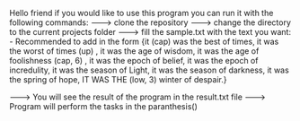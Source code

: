 Hello friend 
if you would like to use this program you can run it with the following commands: 
---> clone the repository
---> change the directory to the current projects folder
---> fill the sample.txt with the text you want: 
     - Recommended to add in the form 
     {it (cap) was the best of times, it was the worst of times (up) , it was the age of wisdom, it was the age of foolishness (cap, 6) , it was the epoch of belief, it was the epoch of incredulity, it was the season of Light, it was the season of darkness, it was the spring of hope, IT WAS THE (low, 3) winter of despair.}

---> You will see the result of the program in the result.txt file 
---> Program will perform the tasks in the paranthesis()      
